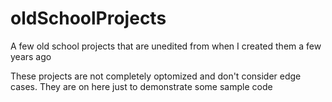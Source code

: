 # oldSchoolProjects
A few old school projects that are unedited from when I created them a few years ago

These projects are not completely optomized and don't consider edge cases. They are on here just to demonstrate some sample code
